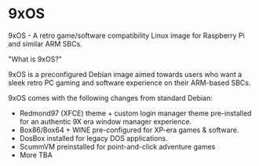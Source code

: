 # 9xOS
9xOS - A retro game/software compatibility Linux image for Raspberry Pi and similar ARM SBCs.

"What is 9xOS?"

9xOS is a preconfigured Debian image aimed towards users who want a sleek retro PC gaming and software experience on their ARM-based SBCs. 

9xOS comes with the following changes from standard Debian:
- Redmond97 (XFCE) theme + custom login manager theme pre-installed for an authentic 9X era window manager experience.
- Box86/Box64 + WINE pre-configured for XP-era games & software.
- DosBox installed for legacy DOS applications.
- ScummVM preinstalled for point-and-click adventure games
- More TBA
